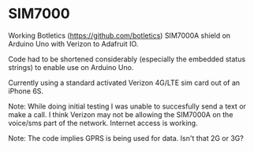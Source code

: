 # SIM7000
Working Botletics (https://github.com/botletics) SIM7000A shield on Arduino Uno with Verizon to Adafruit IO.

Code had to be shortened considerably (especially the embedded status strings) to enable use on Arduino Uno.

Currently using a standard activated Verizon 4G/LTE sim card out of an iPhone 6S.

Note: While doing initial testing I was unable to succesfully send a text or make a call.  I think Verizon may not be allowing the
SIM7000A on the voice/sms part of the network.  Internet access is working.

Note: The code implies GPRS is being used for data. Isn't that 2G or 3G?
